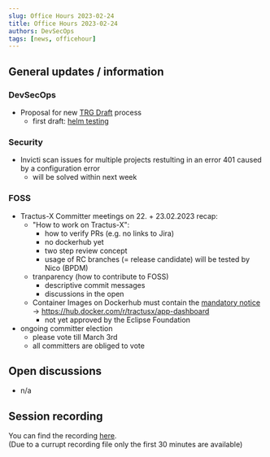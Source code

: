 ```yaml
---
slug: Office Hours 2023-02-24
title: Office Hours 2023-02-24
authors: DevSecOps
tags: [news, officehour]
---
```


## General updates / information

### DevSecOps

- Proposal for new [TRG Draft](https://eclipse-tractusx.github.io/docs/release#process) process
  - first draft: [helm testing](https://eclipse-tractusx.github.io/docs/release/trg-0/trg-0-helm-test/)

### Security

- Invicti scan issues for multiple projects restulting in an error 401 caused by a configuration error
  - will be solved within next week

### FOSS

- Tractus-X Committer meetings on 22. + 23.02.2023 recap:
  - "How to work on Tractus-X":
    - how to verify PRs (e.g. no links to Jira)
    - no dockerhub yet
    - two step review concept
    - usage of RC branches (= release candidate) will be tested by Nico (BPDM)
  - tranparency (how to contribute to FOSS)
    - descriptive commit messages
    - discussions in the open
  - Container Images on Dockerhub must contain the [mandatory notice](https://github.com/eclipse-tractusx/app-dashboard#notice-for-docker-image) -> https://hub.docker.com/r/tractusx/app-dashboard
    - not yet approved by the Eclipse Foundation
- ongoing committer election 
  - please vote till March 3rd
  - all committers are obliged to vote

## Open discussions

- n/a

## Session recording

You can find the recording [here](https://bcgcatenax.sharepoint.com/sites/CommunitiesofPractises/_layouts/15/stream.aspx?id=%2Fsites%2FCommunitiesofPractises%2FShared%20Documents%2FCX%2DCoP%20DevSecOps%2FOffice%5FHours%5FRegular%5FRecordings%2F20230224%5FDevSecOps%20Business%20Hours%2DRecording%2Emp4&referrer=Teams%2ETEAMS%2DWEB&referrerScenario=teamsSdk%2DopenFilePreview).  
(Due to a currupt recording file only the first 30 minutes are available)
